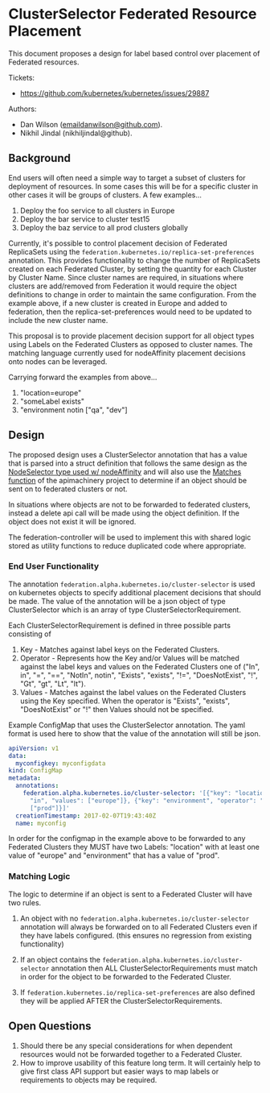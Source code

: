 # ClusterSelector Federated Resource Placement

This document proposes a design for label based control over placement of
Federated resources.

Tickets:

- https://github.com/kubernetes/kubernetes/issues/29887

Authors:

- Dan Wilson (emaildanwilson@github.com).
- Nikhil Jindal (nikhiljindal@github).

##  Background

End users will often need a simple way to target a subset of clusters for deployment of resources. In some cases this will be for a specific cluster in other cases it will be groups of clusters.
A few examples...

1. Deploy the foo service to all clusters in Europe
1. Deploy the bar service to cluster test15
1. Deploy the baz service to all prod clusters globally

Currently, it's possible to control placement decision of Federated ReplicaSets
using the `federation.kubernetes.io/replica-set-preferences` annotation. This provides functionality to change the number of ReplicaSets created on each Federated Cluster, by setting the quantity for each Cluster by Cluster Name. Since cluster names are required, in situations where clusters are add/removed from Federation it would require the object definitions to change in order to maintain the same configuration. From the example above, if a new cluster is created in Europe and added to federation, then the replica-set-preferences would need to be updated to include the new cluster name.

This proposal is to provide placement decision support for all object types using Labels on the Federated Clusters as opposed to cluster names. The matching language currently used for nodeAffinity placement decisions onto nodes can be leveraged. 

Carrying forward the examples from above...

1. "location=europe"
1. "someLabel exists"
1. "environment notin ["qa", "dev"]

## Design

The proposed design uses a ClusterSelector annotation that has a value that is parsed into a struct definition that follows the same design as the [NodeSelector type used w/ nodeAffinity](https://git.k8s.io/kubernetes/pkg/api/types.go#L1972) and will also use the [Matches function](https://git.k8s.io/apimachinery/pkg/labels/selector.go#L172) of the apimachinery project to determine if an object should be sent on to federated clusters or not.

In situations where objects are not to be forwarded to federated clusters, instead a delete api call will be made using the object definition. If the object does not exist it will be ignored.

The federation-controller will be used to implement this with shared logic stored as utility functions to reduce duplicated code where appropriate.

### End User Functionality 
The annotation `federation.alpha.kubernetes.io/cluster-selector` is used on kubernetes objects to specify additional placement decisions that should be made. The value of the annotation will be a json object of type ClusterSelector which is an array of type ClusterSelectorRequirement.

Each ClusterSelectorRequirement is defined in three possible parts consisting of
1. Key - Matches against label keys on the Federated Clusters.
1. Operator - Represents how the Key and/or Values will be matched against the label keys and values on the Federated Clusters one of ("In", in", "=", "==", "NotIn", notin", "Exists", "exists", "!=", "DoesNotExist", "!", "Gt", "gt", "Lt", "lt").
1. Values - Matches against the label values on the Federated Clusters using the Key specified. When the operator is "Exists", "exists", "DoesNotExist" or "!" then Values should not be specified.

Example ConfigMap that uses the ClusterSelector annotation. The yaml format is used here to show that the value of the annotation will still be json.
```yaml
apiVersion: v1
data:
  myconfigkey: myconfigdata
kind: ConfigMap
metadata:
  annotations:
    federation.alpha.kubernetes.io/cluster-selector: '[{"key": "location", "operator":
      "in", "values": ["europe"]}, {"key": "environment", "operator": "==", "values":
      ["prod"]}]'
  creationTimestamp: 2017-02-07T19:43:40Z
  name: myconfig
```

In order for the configmap in the example above to be forwarded to any Federated Clusters they MUST have two Labels: "location" with at least one value of "europe" and "environment" that has a value of "prod".

### Matching Logic

The logic to determine if an object is sent to a Federated Cluster will have two rules.

1. An object with no `federation.alpha.kubernetes.io/cluster-selector` annotation will always be forwarded on to all Federated Clusters even if they have labels configured. (this ensures no regression from existing functionality)

1. If an object contains the `federation.alpha.kubernetes.io/cluster-selector` annotation then ALL ClusterSelectorRequirements must match in order for the object to be forwarded to the Federated Cluster.

1. If `federation.kubernetes.io/replica-set-preferences` are also defined they will be applied AFTER the ClusterSelectorRequirements.

## Open Questions

1. Should there be any special considerations for when dependent resources would not be forwarded together to a Federated Cluster.
1. How to improve usability of this feature long term. It will certainly help to give first class API support but easier ways to map labels or requirements to objects may be required.
